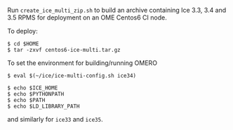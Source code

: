 Run `create_ice_multi_zip.sh` to build an archive containing Ice 3.3,
3.4 and 3.5 RPMS for deployment on an OME Centos6 CI node.

To deploy:

    $ cd $HOME
    $ tar -zxvf centos6-ice-multi.tar.gz

To set the environment for building/running OMERO

    $ eval $(~/ice/ice-multi-config.sh ice34)

    $ echo $ICE_HOME
    $ echo $PYTHONPATH
    $ echo $PATH
    $ echo $LD_LIBRARY_PATH

and similarly for `ice33` and `ice35`.
